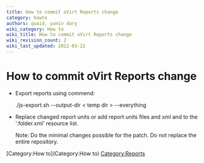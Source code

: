 ```yaml
---
title: How to commit oVirt Reports change
category: howto
authors: quaid, yaniv dary
wiki_category: How to
wiki_title: How to commit oVirt Reports change
wiki_revision_count: 2
wiki_last_updated: 2012-03-22
---
```


# How to commit oVirt Reports change

*   Export reports using commend:

      ./js-export.sh --output-dir < temp dir > --everything

*   Replace changed report units or add report units files and xml and to the '.folder.xml' resource list.

      Note: Do the minimal changes possible for the patch. Do not replace the entire repository.

[Category:How to](Category:How to) <Category:Reports>
